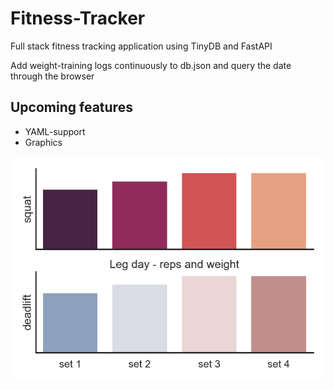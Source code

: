 # Fitness-Tracker

Full stack fitness tracking application using TinyDB and FastAPI

Add weight-training logs continuously to db.json and query the date through the browser

## Upcoming features

- YAML-support
- Graphics

![alt](img/legday.png)
